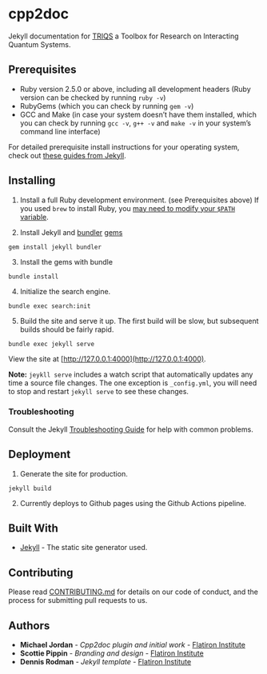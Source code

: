 # cpp2doc

Jekyll documentation for [TRIQS](https://github.com/TRIQS/triqs) a Toolbox for Research on Interacting Quantum Systems.

## Prerequisites

- Ruby version 2.5.0 or above, including all development headers (Ruby version can be checked by running `ruby -v`)
- RubyGems (which you can check by running `gem -v`)
- GCC and Make (in case your system doesn’t have them installed, which you can check by running `gcc -v`, `g++ -v` and `make -v` in your system’s command line interface)

For detailed prerequisite install instructions for your operating system, check out [these guides from Jekyll](https://jekyllrb.com/docs/installation/#requirements).

## Installing

1. Install a full Ruby development environment. (see Prerequisites above) If you used `brew` to install Ruby, you [may need to modify your `$PATH` variable](https://jekyllrb.com/docs/troubleshooting/#installation-problems).

2. Install Jekyll and [bundler](https://jekyllrb.com/docs/ruby-101/#bundler) [gems](https://jekyllrb.com/docs/ruby-101/#gems)

```
gem install jekyll bundler
```

3. Install the gems with bundle

```
bundle install
```

4. Initialize the search engine.

```
bundle exec search:init
```

5. Build the site and serve it up. The first build will be slow, but subsequent builds should be fairly rapid.

```
bundle exec jekyll serve
```

View the site at [http://127.0.0.1:4000](http://127.0.0.1:4000).

**Note:** `jeykll serve` includes a watch script that automatically updates any time a source file changes. The one exception is `_config.yml`, you will need to stop and restart `jekyll serve` to see these changes.

### Troubleshooting

Consult the Jekyll [Troubleshooting Guide](https://jekyllrb.com/docs/troubleshooting) for help with common problems.

## Deployment

1. Generate the site for production.

```
jekyll build
```

2. Currently deploys to Github pages using the Github Actions pipeline.
<!-- TODO: Add CI pipeline with project. -->

## Built With

- [Jekyll](https://jekyllrb.com/) - The static site generator used.

## Contributing

Please read [CONTRIBUTING.md](https://github.com/???) for details on our code of conduct, and the process for submitting pull requests to us.

## Authors

- **Michael Jordan** - _Cpp2doc plugin and initial work_ - [Flatiron Institute](https://github.com/flatironinstitute)
- **Scottie Pippin** - _Branding and design_ - [Flatiron Institute](https://github.com/flatironinstitute)
- **Dennis Rodman** - _Jekyll template_ - [Flatiron Institute](https://github.com/flatironinstitute)

<!-- ## Acknowledgments

* [Just the docs](https://github.com/pmarsceill/just-the-docs) -->
